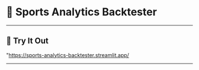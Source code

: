 # 🏀 Sports Analytics Backtester
---

## 🚀 Try It Out

"https://sports-analytics-backtester.streamlit.app/

---
